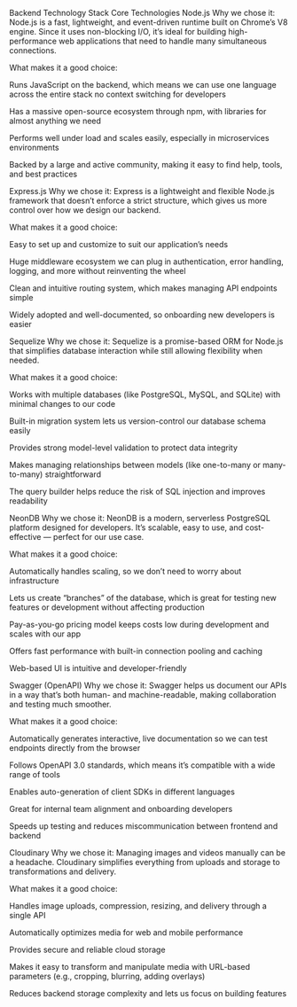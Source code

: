 Backend Technology Stack
Core Technologies
Node.js
Why we chose it:
Node.js is a fast, lightweight, and event-driven runtime built on Chrome’s V8 engine. Since it uses non-blocking I/O, it’s ideal for building high-performance web applications that need to handle many simultaneous connections.

What makes it a good choice:

Runs JavaScript on the backend, which means we can use one language across the entire stack no context switching for developers

Has a massive open-source ecosystem through npm, with libraries for almost anything we need

Performs well under load and scales easily, especially in microservices environments

Backed by a large and active community, making it easy to find help, tools, and best practices

Express.js
Why we chose it:
Express is a lightweight and flexible Node.js framework that doesn’t enforce a strict structure, which gives us more control over how we design our backend.

What makes it a good choice:

Easy to set up and customize to suit our application’s needs

Huge middleware ecosystem we can plug in authentication, error handling, logging, and more without reinventing the wheel

Clean and intuitive routing system, which makes managing API endpoints simple

Widely adopted and well-documented, so onboarding new developers is easier

Sequelize
Why we chose it:
Sequelize is a promise-based ORM for Node.js that simplifies database interaction while still allowing flexibility when needed.

What makes it a good choice:

Works with multiple databases (like PostgreSQL, MySQL, and SQLite) with minimal changes to our code

Built-in migration system lets us version-control our database schema easily

Provides strong model-level validation to protect data integrity

Makes managing relationships between models (like one-to-many or many-to-many) straightforward

The query builder helps reduce the risk of SQL injection and improves readability

NeonDB
Why we chose it:
NeonDB is a modern, serverless PostgreSQL platform designed for developers. It’s scalable, easy to use, and cost-effective — perfect for our use case.

What makes it a good choice:

Automatically handles scaling, so we don’t need to worry about infrastructure

Lets us create “branches” of the database, which is great for testing new features or development without affecting production

Pay-as-you-go pricing model keeps costs low during development and scales with our app

Offers fast performance with built-in connection pooling and caching

Web-based UI is intuitive and developer-friendly

Swagger (OpenAPI)
Why we chose it:
Swagger helps us document our APIs in a way that’s both human- and machine-readable, making collaboration and testing much smoother.

What makes it a good choice:

Automatically generates interactive, live documentation so we can test endpoints directly from the browser

Follows OpenAPI 3.0 standards, which means it’s compatible with a wide range of tools

Enables auto-generation of client SDKs in different languages

Great for internal team alignment and onboarding developers

Speeds up testing and reduces miscommunication between frontend and backend

Cloudinary
Why we chose it:
Managing images and videos manually can be a headache. Cloudinary simplifies everything from uploads and storage to transformations and delivery.

What makes it a good choice:

Handles image uploads, compression, resizing, and delivery through a single API

Automatically optimizes media for web and mobile performance

Provides secure and reliable cloud storage

Makes it easy to transform and manipulate media with URL-based parameters (e.g., cropping, blurring, adding overlays)

Reduces backend storage complexity and lets us focus on building features


